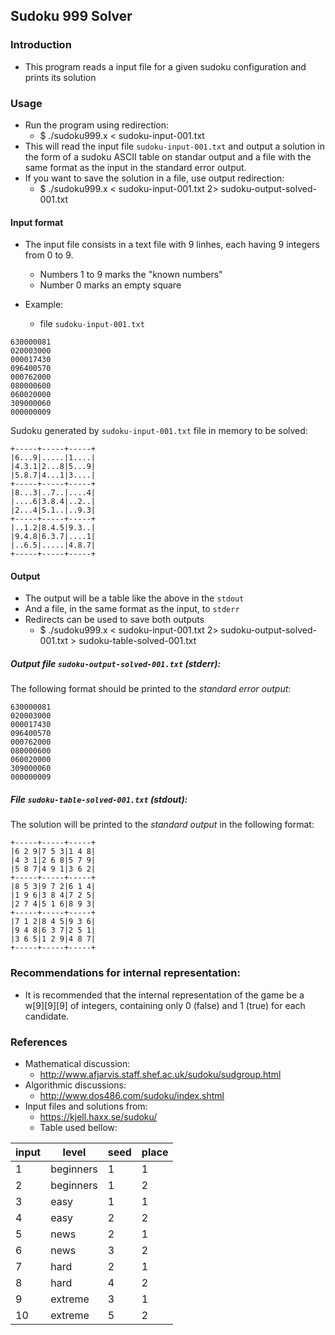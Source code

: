 ## Sudoku 999 Solver 

### Introduction

* This program reads a input file for a given sudoku configuration and prints its solution

### Usage

* Run the program using redirection:
    - $ ./sudoku999.x < sudoku-input-001.txt 
* This will read the input file `sudoku-input-001.txt` and output a solution in the form of a sudoku ASCII table on standar output and a file with the same format as the input in the standard error output.
* If you want to save the solution in a file, use output redirection:
    - $ ./sudoku999.x < sudoku-input-001.txt 2> sudoku-output-solved-001.txt

#### Input format

* The input file consists in a text file with 9 linhes, each having 9 integers from 0 to 9.
    - Numbers 1 to 9 marks the "known numbers"
    - Number 0 marks an empty square

* Example:
    - file `sudoku-input-001.txt`

```
630000081
020003000
000017430
096400570
000762000
080000600
060020000
309000060
000000009
```

Sudoku generated by `sudoku-input-001.txt` file in memory to be solved:

```
+-----+-----+-----+
|6...9|.....|1....|
|4.3.1|2...8|5...9|
|5.8.7|4...1|3....|
+-----+-----+-----+
|8...3|..7..|....4|
|....6|3.8.4|..2..|
|2...4|5.1..|..9.3|
+-----+-----+-----+
|..1.2|8.4.5|9.3..|
|9.4.8|6.3.7|....1|
|..6.5|.....|4.8.7|
+-----+-----+-----+

```

#### Output

* The output will be a table like the above in the `stdout`
* And a file, in the same format as the input, to `stderr`
* Redirects can be used to save both outputs
    - $ ./sudoku999.x < sudoku-input-001.txt 2> sudoku-output-solved-001.txt > sudoku-table-solved-001.txt

##### Output file `sudoku-output-solved-001.txt` (_stderr_):

The following format should be printed to the _standard error output_:

```
630000081
020003000
000017430
096400570
000762000
080000600
060020000
309000060
000000009
```

##### File `sudoku-table-solved-001.txt` (_stdout_):

The solution will be printed to the _standard output_ in the following format:

```
+-----+-----+-----+
|6 2 9|7 5 3|1 4 8|
|4 3 1|2 6 8|5 7 9|
|5 8 7|4 9 1|3 6 2|
+-----+-----+-----+
|8 5 3|9 7 2|6 1 4|
|1 9 6|3 8 4|7 2 5|
|2 7 4|5 1 6|8 9 3|
+-----+-----+-----+
|7 1 2|8 4 5|9 3 6|
|9 4 8|6 3 7|2 5 1|
|3 6 5|1 2 9|4 8 7|
+-----+-----+-----+
```

### Recommendations for internal representation:

* It is recommended that the internal representation of the game be a w[9][9][9] of integers, containing only 0 (false) and 1 (true) for each candidate.

### References

* Mathematical discussion:
    - http://www.afjarvis.staff.shef.ac.uk/sudoku/sudgroup.html
* Algorithmic discussions:
    - http://www.dos486.com/sudoku/index.shtml
* Input files and solutions from:
    - https://kjell.haxx.se/sudoku/
    - Table used bellow:

input | level     | seed | place
------|-----------|------|------
1     | beginners |  1   |  1
2     | beginners |  1   |  2
3     | easy      |  1   |  1
4     | easy      |  2   |  2
5     | news      |  2   |  1
6     | news      |  3   |  2
7     | hard      |  2   |  1
8     | hard      |  4   |  2
9     | extreme   |  3   |  1
10    | extreme   |  5   |  2

